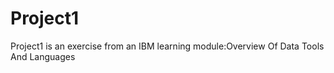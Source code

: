 # Project1
Project1 is an exercise from an IBM learning module:Overview Of Data Tools And Languages
